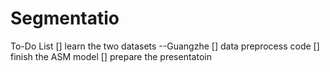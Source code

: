 # Segmentatio
To-Do List
[] learn the two datasets --Guangzhe
[] data preprocess code 
[] finish the ASM model
[] prepare the presentatoin

